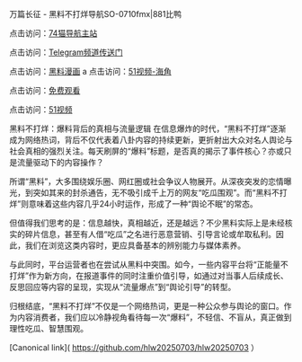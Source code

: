 万篇长征 - 黑料不打烊导航SO-0710fmx|881比鸭

点击访问：<a href="https://74mao.com/">74猫导航主站</a>

点击访问：<a href="https://74mao.com/">Telegram频道传送门</a>

点击访问：<a href="https://heiliao3gvg9x.pages.dev">黑料漫画</a>
a
点击访问：<a href="https://heiliaoxfe5rb.pages.dev">51视频-海角</a>

点击访问：<a href="https://heiliaoubleqx.pages.dev">免费观看</a>

点击访问：<a href="https://heiliao5s28gk.pages.dev ">51视频</a>

黑料不打烊：爆料背后的真相与流量逻辑
在信息爆炸的时代，“黑料不打烊”逐渐成为网络热词，背后不仅代表着八卦内容的持续更新，更折射出大众对名人舆论与社会真相的强烈关注。每天刷屏的“爆料”标题，是否真的揭示了事件核心？亦或只是流量驱动下的内容操作？

所谓“黑料”，大多围绕娱乐圈、网红圈或社会争议人物展开。从深夜突发的恋情曝光，到突如其来的封杀通告，无不吸引成千上万的网友“吃瓜围观”。而“黑料不打烊”则意味着这些内容几乎24小时运作，形成了一种“舆论不眠”的常态。

但值得我们思考的是：信息越快，真相越近，还是越远？不少黑料实际上是未经核实的碎片信息，甚至有人借“吃瓜”之名进行恶意营销、引导言论或牟取私利。因此，我们在浏览这类内容时，更应具备基本的辨别能力与媒体素养。

与此同时，平台运营者也在尝试从黑料中突围。如今，一些内容平台将“正能量不打烊”作为新方向，在报道事件的同时注重价值引导，如通过对当事人后续成长、反思回应等内容的呈现，实现从“流量爆点”到“舆论引导”的转型。

归根结底，“黑料不打烊”不仅是一个网络热词，更是一种公众参与舆论的窗口。作为内容消费者，我们应以冷静视角看待每一次“爆料”，不轻信、不盲从，真正做到理性吃瓜、智慧围观。

[Canonical link]( https://github.com/hlw20250703/hlw20250703 ）
